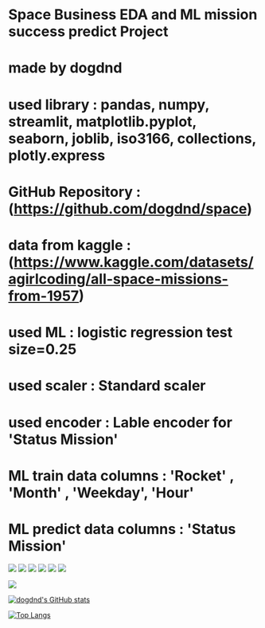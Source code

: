 


# Space Business EDA and ML mission success predict Project

# made by dogdnd

# used library : pandas, numpy, streamlit, matplotlib.pyplot, seaborn,  joblib, iso3166, collections, plotly.express

# GitHub Repository : (https://github.com/dogdnd/space)


# data from kaggle : (https://www.kaggle.com/datasets/agirlcoding/all-space-missions-from-1957)


# used ML : logistic regression test size=0.25

# used scaler : Standard scaler

# used encoder : Lable encoder for 'Status Mission' 

# ML train data columns : 'Rocket' , 'Month' , 'Weekday', 'Hour'

# ML predict data columns : 'Status Mission'







<img src="https://img.shields.io/badge/python-3776AB?style=for-the-badge&logo=Python&logoColor=white">

<img src="https://img.shields.io/badge/streamlit-FF4B4B?style=for-the-badge&logo=streamlit&logoColor=white">

<img src="https://img.shields.io/badge/jupyter-F37626?style=for-the-badge&logo=jupyter&logoColor=white">

<img src="https://img.shields.io/badge/data_ai-000000?style=for-the-badge&logo=data.ai&logoColor=white">

<img src="https://img.shields.io/badge/tensorFlow-FF6F00?style=for-the-badge&logo=tensorflow&logoColor=white">

<img src="https://img.shields.io/badge/github-181717?style=for-the-badge&logo=github&logoColor=white">

<a href="https://hits.seeyoufarm.com"><img src="https://hits.seeyoufarm.com/api/count/incr/badge.svg?url=https%3A%2F%2Fgithub.com%2Fdogdnd&count_bg=%2379C83D&title_bg=%23555555&icon=ko-fi.svg&icon_color=%23FFFFFF&title=visit&edge_flat=false"/></a>


[![dogdnd's GitHub stats](https://github-readme-stats.vercel.app/api?username=dogdnd)](https://github.com/dogdnd/github-readme-stats)



[![Top Langs](https://github-readme-stats.vercel.app/api/top-langs/?username=dogdnd)](https://github.com/dogdnd/github-readme-stats)